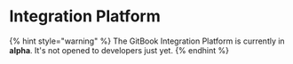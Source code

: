 # Integration Platform

{% hint style="warning" %}
The GitBook Integration Platform is currently in **alpha**. It's not opened to developers just yet.
{% endhint %}